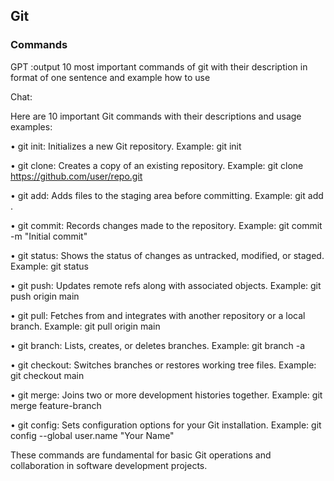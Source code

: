 ## Git

### Commands

GPT :output 10 most important commands of git with their description in format of one sentence and example how to use

Chat:

Here are 10 important Git commands with their descriptions and usage examples:

• git init: Initializes a new Git repository.
Example: git init

• git clone: Creates a copy of an existing repository.
Example: git clone https://github.com/user/repo.git

• git add: Adds files to the staging area before committing.
Example: git add .

• git commit: Records changes made to the repository.
Example: git commit -m "Initial commit"

• git status: Shows the status of changes as untracked, modified, or staged.
Example: git status

• git push: Updates remote refs along with associated objects.
Example: git push origin main

• git pull: Fetches from and integrates with another repository or a local branch.
Example: git pull origin main

• git branch: Lists, creates, or deletes branches.
Example: git branch -a

• git checkout: Switches branches or restores working tree files.
Example: git checkout main

• git merge: Joins two or more development histories together.
Example: git merge feature-branch

• git config: Sets configuration options for your Git installation.
Example: git config --global user.name "Your Name"


These commands are fundamental for basic Git operations and collaboration in software development projects.

